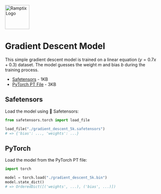<img alt="Ramptix Logo" src="https://img.shields.io/badge/%E2%AC%9C%20%EF%BC%8F%20AI-%23202020?style=for-the-badge" width="80" />

# Gradient Descent Model

This simple gradient descent model is trained on a linear equation ($y=0.7x+0.3$) dataset. The model guesses the weight $m$ and bias $b$ during the training process.

- [Safetensors](https://raw.githubusercontent.com/AWeirdScratcher/models/main/models/gradient-descent/gradient_descent_5k.safetensors) - 1KB
- [PyTorch PT File](https://raw.githubusercontent.com/AWeirdScratcher/models/main/models/gradient-descent/gradient_descent_5k.bin) - 3KB

## Safetensors

Load the model using 🤗 Safetensors:

```python
from safetensors.torch import load_file

load_file("./gradient_descent_5k.safetensors")
# => {'bias': ..., 'weights': ...}
```

## PyTorch

Load the model from the PyTorch PT file:

```python
import torch

model = torch.load("./gradient_descent_5k.bin")
model.state_dict()
# => OrderedDict([('weights', ...), ('bias', ...)])
```
